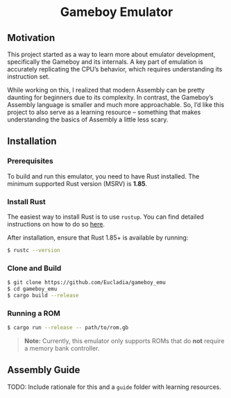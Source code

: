 <div align="center">
  <h1>Gameboy Emulator</h1>
</div>

## Motivation
This project started as a way to learn more about emulator development, specifically the Gameboy and its internals. A key part of emulation is accurately replicating the CPU’s behavior, which requires understanding its instruction set.

While working on this, I realized that modern Assembly can be pretty daunting for beginners due to its complexity. In contrast, the Gameboy’s Assembly language is smaller and much more approachable. So, I’d like this project to also serve as a learning resource – something that makes understanding the basics of Assembly a little less scary.

## Installation
### Prerequisites
To build and run this emulator, you need to have Rust installed. The minimum supported Rust version (MSRV) is **1.85**.

### Install Rust
The easiest way to install Rust is to use `rustup`. You can find detailed instructions on how to do so [here](https://www.rust-lang.org/tools/install).

After installation, ensure that Rust 1.85+ is available by running:
```sh
$ rustc --version
```

### Clone and Build
```sh
$ git clone https://github.com/Eucladia/gameboy_emu
$ cd gameboy_emu
$ cargo build --release
```

### Running a ROM
```sh
$ cargo run --release -- path/to/rom.gb
```
> **Note:** Currently, this emulator only supports ROMs that do **not** require a memory bank controller.

## Assembly Guide
TODO: Include rationale for this and a `guide` folder with learning resources.

